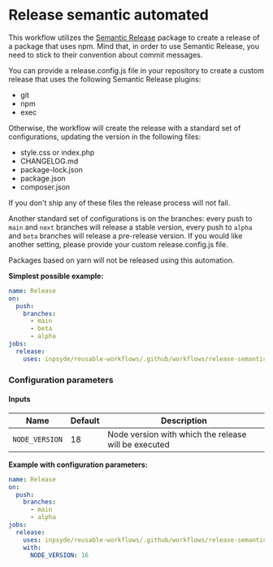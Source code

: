 # Release semantic automated

This workflow utilizes the [Semantic Release](https://github.com/semantic-release/semantic-release) package to create a release of a package that uses npm.
Mind that, in order to use Semantic Release, you need to stick to their convention about commit messages.

You can provide a release.config.js file in your repository to create a custom release that uses the following Semantic Release plugins:
- git
- npm
- exec

Otherwise, the workflow will create the release with a standard set of configurations, updating the version in the following files:
- style.css or index.php 
- CHANGELOG.md
- package-lock.json
- package.json
- composer.json

If you don't ship any of these files the release process will not fail.

Another standard set of configurations is on the branches: every push to `main` and `next` branches will release a stable version, every push to `alpha` and `beta` branches will release a pre-release version.
If you would like another setting, please provide your custom release.config.js file.

Packages based on yarn will not be released using this automation.

**Simplest possible example:**

```yml
name: Release
on:
  push:
    branches:
      - main
      - beta
      - alpha
jobs:
  release:
    uses: inpsyde/reusable-workflows/.github/workflows/release-semantic-automated-npm.yml@main
```

### Configuration parameters

#### Inputs

| Name                  | Default                                                                                       | Description                                          |
|-----------------------|-----------------------------------------------------------------------------------------------|------------------------------------------------------|
| `NODE_VERSION`        | 18                                                                                            | Node version with which the release will be executed |

**Example with configuration parameters:**

```yml
name: Release
on:
  push:
    branches:
      - main
      - alpha
jobs:
  release:
    uses: inpsyde/reusable-workflows/.github/workflows/release-semantic-automated-npm.yml@main
    with:
      NODE_VERSION: 16
```
